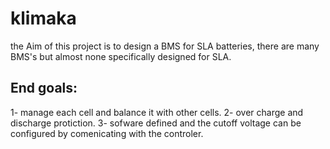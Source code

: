 # klimaka
the Aim of this project is to design a BMS for SLA batteries, there are many BMS's but almost none specifically designed for SLA.

## End goals:

1- manage each cell and balance it with other cells.
2- over charge and discharge protiction.
3- sofware defined and the cutoff voltage can be configured by comenicating with the controler.

